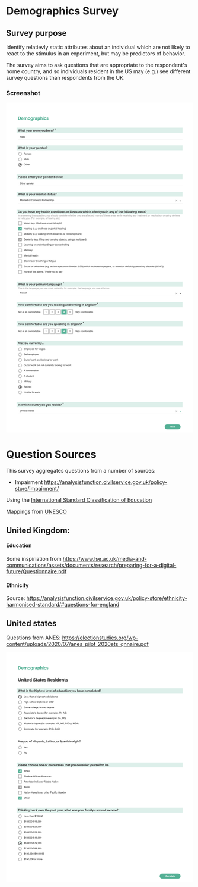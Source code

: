 # Demographics Survey

## Survey purpose

Identify relatievly static attributes about an individual which are not likely to react to the stimulus in an experiment, but may be predictors of behavior.

The survey aims to ask questions that are appropriate to the respondent's home country, and so individuals resident in the US may (e.g.) see different survey questions than respondents from the UK.

### Screenshot

![Screenshot](screenshotGeneral.png)

# Question Sources

This survey aggregates questions from a number of sources:

- Impairment https://analysisfunction.civilservice.gov.uk/policy-store/impairment/

Using the [International Standard Classification of Education](https://en.wikipedia.org/wiki/International_Standard_Classification_of_Education)

Mappings from [UNESCO](http://uis.unesco.org/en/isced-mappings)

## United Kingdom:

#### Education

Some inspiriation from https://www.lse.ac.uk/media-and-communications/assets/documents/research/preparing-for-a-digital-future/Questionnaire.pdf

#### Ethnicity

Source: https://analysisfunction.civilservice.gov.uk/policy-store/ethnicity-harmonised-standard/#questions-for-england

## United states

Questions from ANES: https://electionstudies.org/wp-content/uploads/2020/07/anes_pilot_2020ets_qnnaire.pdf

![Screenshot](screenshotUSA.png)
